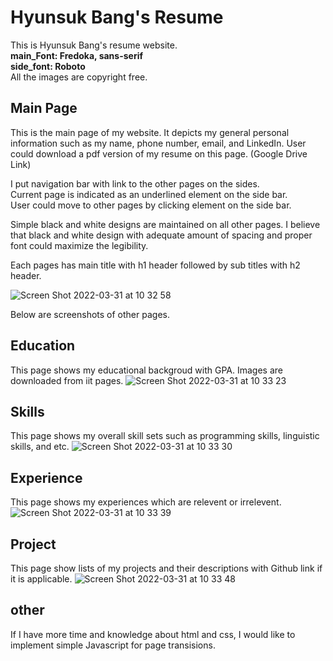 # Hyunsuk Bang's Resume
This is Hyunsuk Bang's resume website.
<br>
<b>main_Font: Fredoka, sans-serif</b>
<br>
<b>side_font: Roboto</b>
<br>
All the images are copyright free.

## Main Page
This is the main page of my website. It depicts my general personal information such as my name, phone number, email, and LinkedIn.
User could download a pdf version of my resume on this page. (Google Drive Link)

I put navigation bar with link to the other pages on the sides.<br>
Current page is indicated as an underlined element on the side bar.<br>
User could move to other pages by clicking element on the side bar.<br>

Simple black and white designs are maintained on all other pages. 
I believe that black and white design with adequate amount of spacing and proper font could maximize the legibility.<br>

Each pages has main title with h1 header followed by sub titles with h2 header.

![Screen Shot 2022-03-31 at 10 32 58](https://user-images.githubusercontent.com/84240134/161093714-b442f97f-40df-4533-8005-2aa590562474.png)


Below are screenshots of other pages.

## Education
This page shows my educational backgroud with GPA. Images are downloaded from iit pages.
![Screen Shot 2022-03-31 at 10 33 23](https://user-images.githubusercontent.com/84240134/161094766-3355f14c-8c46-4165-89bf-a32bf0b38784.png)



## Skills
This page shows my overall skill sets such as programming skills, linguistic skills, and etc.
![Screen Shot 2022-03-31 at 10 33 30](https://user-images.githubusercontent.com/84240134/161095569-15b13fbc-09d0-4a4b-86ff-a07dead11350.png)



## Experience
This page shows my experiences which are relevent or irrelevent.
![Screen Shot 2022-03-31 at 10 33 39](https://user-images.githubusercontent.com/84240134/161095981-4e7ef0d8-7cdd-4e0a-9226-a863e7236bdb.png)



## Project
This page show lists of my projects and their descriptions with Github link if it is applicable.
![Screen Shot 2022-03-31 at 10 33 48](https://user-images.githubusercontent.com/84240134/161097355-7cd22fa3-26e5-421c-951d-0cf2cccf30c0.png)

## other
If I have more time and knowledge about html and css, I would like to implement simple Javascript for page transisions. 
